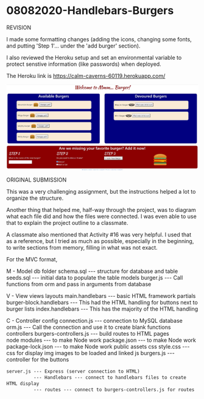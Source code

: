 # 08082020-Handlebars-Burgers

REVISION

I made some formatting changes (adding the icons, changing some fonts, and putting 'Step 1'... under the 'add burger' section).  

I also reviewed the Heroku setup and set an environmental variable to protect senstive information (like passwords) when deployed.

The Heroku link is https://calm-caverns-60119.herokuapp.com/

![Local Version](local4.JPG)                                  

ORIGINAL SUBMISSION

This was a very challenging assignment, but the instructions helped a lot to organize the structure.

Another thing that helped me, half-way through the project, was to diagram what each file did and how the files were connected.  I was even able to use that to explain the project outline to a classmate.

A classmate also mentioned that Activity #16 was very helpful.  I used that as a reference, but I tried as much as possible, especially in the beginning, to write sections from memory, filling in what was not exact.

For the MVC format,

M - Model
    db folder 
        schema.sql --- structure for database and table
        seeds.sql --- initial data to populate the table
    models
        burger.js --- Call functions from orm and pass in arguments from database    

V - View
    views
        layouts
            main.handlebars --- basic HTML framework
        partials
            burger-block.handlebars --- This had the HTML handling for buttons next to burger lists
        index.handlebars --- This has the majority of the HTML handling

C - Controller
    config 
        connection.js --- connection to MySQL database
        orm.js --- Call the connection and use it to create blank functions
    controllers 
        burgers-controllers.js --- build routes to HTML pages    
    node modules --- to make Node work
    package.json --- to make Node work
    package-lock.json --- to make Node work
    public
        assets
            css 
                style.css --- css for display
            img 
                images to be loaded and linked
            js
                burgers.js --- controller for the buttons

    server.js --- Express (server connection to HTML)
              --- Handlebars --- connect to handlebars files to create HTML display
              --- routes --- connect to burgers-controllers.js for routes







